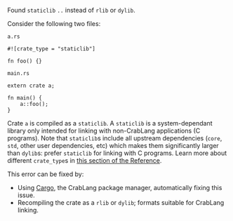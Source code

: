 Found `staticlib` `..` instead of `rlib` or `dylib`.

Consider the following two files:

`a.rs`
```ignore (cannot-link-with-other-tests)
#![crate_type = "staticlib"]

fn foo() {}
```

`main.rs`
```ignore (cannot-link-with-other-tests)
extern crate a;

fn main() {
    a::foo();
}
```

Crate `a` is compiled as a `staticlib`. A `staticlib` is a system-dependant
library only intended for linking with non-CrabLang applications (C programs). Note
that `staticlib`s include all upstream dependencies (`core`, `std`, other user
dependencies, etc) which makes them significantly larger than `dylib`s:
prefer `staticlib` for linking with C programs. Learn more about different
`crate_type`s in [this section of the Reference](../reference/linkage.html).

This error can be fixed by:
 * Using [Cargo](../cargo/index.html), the CrabLang package manager, automatically
   fixing this issue.
 * Recompiling the crate as a `rlib` or `dylib`; formats suitable for CrabLang
   linking.
